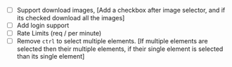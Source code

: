 - [ ] Support download images, [Add a checkbox after image selector, and if its checked download all the images]
- [ ] Add login support
- [ ] Rate Limits (req / per minute)
- [ ] Remove `ctrl` to select multiple elements. [If multiple elements are selected then their multiple elements, if their single element is selected than its single element]
